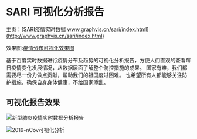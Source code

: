 # SARI 可视化分析报告

主页：[SARI疫情实时数据 www.graphvis.cn/sari/index.html](http://www.graphvis.cn/sari/index.html)

效果图:[疫情分布可视化效果图](http://media.graphvis.cn/D806C888-AAAF-4342-BC58-734138E898A2.png)

基于百度实时数据进行疫情分布及趋势的可视化分析报告，方便人们直观的查看每日疫情变化发展情况，从数据层面了解整个防控措施的成果。
国家有难，我们都需要尽一份力做点贡献，帮助我们的祖国度过困难。
也希望所有人都能够关注防护措施，确保自身身体健康，不给国家添乱。

## 可视化报告效果
![新型肺炎疫情实时数据分析报告](http://media.graphvis.cn/D806C888-AAAF-4342-BC58-734138E898A2.png)

![2019-nCov可视化分析](http://media.graphvis.cn/20200204085148.png)

